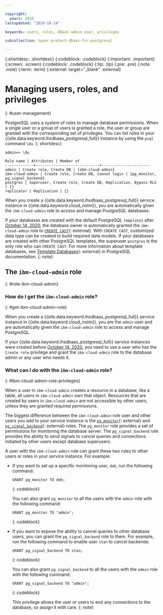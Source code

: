 ```yaml
---

copyright:
  years: 2020
lastupdated: "2020-10-14"

keywords: users, roles, DBaaS admin user, privileges

subcollection: hyper-protect-dbaas-for-postgresql

---
```


{:shortdesc: .shortdesc}
{:codeblock: .codeblock}
{:important: .important}
{:screen: .screen}
{:codeblock: .codeblock}
{:tip: .tip}
{:pre: .pre}
{:note: .note}
{:term: .term}
{:external: target="_blank" .external}

# Managing users, roles, and privileges
{: #user-management}

PostgreSQL uses a system of roles to manage database permissions. When a single user or a group of users is granted a role, the user or group are granted with the corresponding set of privileges. You can list roles in your {{site.data.keyword.ihsdbaas_postgresql_full}} instance by using the `psql` command `\du`.
{: shortdesc}

```
admin=> \du

Role name | Attributes | Member of
-------------+-----------------------------+----------------------
admin | Create role, Create DB | {ibm-cloud-admin}
ibm-cloud-admin | Create role, Create DB, Cannot login | {pg_monitor, pg_signal_backend}
postgres | Superuser, Create role, Create DB, Replication, Bypass RLS | {}
replicator | Replication | {}
```

When you create a {{site.data.keyword.ihsdbaas_postgresql_full}} service instance in {{site.data.keyword.cloud_notm}}, you are automatically given the `ibm-cloud-admin` role to access and manage PostgreSQL databases.

If your databases are created with the default PostgreSQL `template1` after [October 14, 2020](/docs/hyper-protect-dbaas-for-postgresql?topic=hyper-protect-dbaas-for-postgresql-what-new#october-2020), the database owner is automatically granted the `ibm-cloud-admin` role to [`CREATE CAST`](https://www.postgresql.org/docs/10/sql-createcast.html){: external}. With `CREATE CAST`, customized data type can be created to build required data models. If your databases are created with other PostgreSQL templates, the superuser `postgres` is the only role who can `CREATE CAST`. For more information about template databases, see [Template Databases](https://www.postgresql.org/docs/10/manage-ag-templatedbs.html){: external} in PostgreSQL documentation.
{: note}

## The `ibm-cloud-admin` role
{: #role-ibm-cloud-admin}

### How do I get the `ibm-cloud-admin` role?
{: #get-ibm-cloud-admin-role}

When you create a {{site.data.keyword.ihsdbaas_postgresql_full}} service instance in {{site.data.keyword.cloud_notm}}, you are the `admin` user and are automatically given the `ibm-cloud-admin` role to access and manage PostgreSQL.

If your {{site.data.keyword.ihsdbaas_postgresql_full}} service instances were created before [October 14, 2020](/docs/hyper-protect-dbaas-for-postgresql?topic=hyper-protect-dbaas-for-postgresql-what-new#october-2020), you need to use a user who has the `Create role` privilege and grant the `ibm-cloud-admin` role to the database admin or any user who needs it.

### What can I do with the `ibm-cloud-admin` role?
{: #ibm-cloud-admin-role-privileges}

When a user in `ibm-cloud-admin` creates a resource in a database, like a table, all users in `ibm-cloud-admin` own that object. Resources that are created by users in `ibm-cloud-admin` are not accessible by other users, unless they are granted required permissions.

The biggest difference between the `ibm-cloud-admin` role user and other users you add to your service instance is the [`pg_monitor`](https://www.postgresql.org/docs/10/default-roles.html){: external} and [`pg_signal_backend`](https://www.postgresql.org/docs/10/default-roles.html){: external} roles. The `pg_monitor` role provides a set of permissions for monitoring the database server. The `pg_signal_backend` role provides the ability to send signals to cancel queries and connections initiated by other users except database superusers.

A user with the `ibm-cloud-admin` role can grant these two roles to other users or roles in your service instance. For example:

- If you want to set up a specific monitoring user, `deb`, run the following command:
  ```
  GRANT pg_monitor TO deb;
  ```
  {: codeblock}

  You can also grant `pg_monitor` to all the users with the `admin` role with the following command:
  ```
  GRANT pg_monitor TO "admin";
  ```
  {: codeblock}

- If you want to expose the ability to cancel queries to other database users, you can grant the `pg_signal_backend` role to them. For example, run the following command to enable user `stan` to cancel backends:
  ```
  GRANT pg_signal_backend TO stan;
  ```
  {: codeblock}

  You can also grant `pg_signal_backend` to all the users with the `admin` role with the following command:
  ```
  GRANT pg_signal_backend TO "admin";
  ```
  {: codeblock}

  This privilege allows the user or users to end any connections to the database, so assign it with care.
  {: note}
